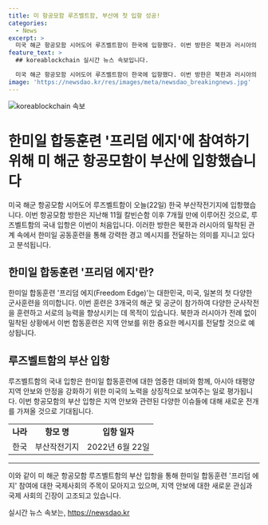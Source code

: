 ```yaml
---
title: 미 항공모함 루즈벨트함, 부산에 첫 입항 성공!
categories:
  - News
excerpt: >
  미국 해군 항공모함 시어도어 루즈벨트함이 한국에 입항했다. 이번 방한은 북한과 러시아의 동시다발적인 활동 가운데, 한미일 공동훈련으로 강력한 경고 메시지를 전달하는 의미를 갖는다. 7개월 만에 국내 입항한 루즈벨트함은 프리덤 에지 훈련에 참여하기 위한 것으로, 이는 한국·미국·일본의 첫 다영역 군사훈련이다.
feature_text: >
  ## koreablockchain 실시간 뉴스 속보입니다.

  미국 해군 항공모함 시어도어 루즈벨트함이 한국에 입항했다. 이번 방한은 북한과 러시아의 동시다발적인 활동 가운데, 한미일 공동훈련으로 강력한 경고 메시지를 전달하는 의미를 갖는다. 7개월 만에 국내 입항한 루즈벨트함은 프리덤 에지 훈련에 참여하기 위한 것으로, 이는 한국·미국·일본의 첫 다영역 군사훈련이다.
image: 'https://newsdao.kr/res/images/meta/newsdao_breakingnews.jpg'
---
```


<p><img src="https://newsdao.kr/res/images/meta/newsdao_breakingnews.jpg" alt="koreablockchain 속보" /></p>

<h1>한미일 합동훈련 '프리덤 에지'에 참여하기 위해 미 해군 항공모함이 부산에 입항했습니다</h1>

<p data-ke-size="size16">미국 해군 항공모함 시어도어 루즈벨트함이 오늘(22일) 한국 부산작전기지에 입항했습니다. 이번 항공모함 방한은 지난해 11월 칼빈슨함 이후 7개월 만에 이루어진 것으로, 루즈벨트함의 국내 입항은 이번이 처음입니다. 이러한 방한은 북한과 러시아의 밀착된 관계 속에서 한미일 공동훈련을 통해 강력한 경고 메시지를 전달하는 의미를 지니고 있다고 분석됩니다.</p>

<h2>한미일 합동훈련 '프리덤 에지'란?</h2>

<p data-ke-size="size16">한미일 합동훈련 '프리덤 에지(Freedom Edge)'는 대한민국, 미국, 일본의 첫 다양한 군사훈련을 의미합니다. 이번 훈련은 3개국의 해군 및 공군이 참가하여 다양한 군사작전을 훈련하고 서로의 능력을 향상시키는 데 목적이 있습니다. 북한과 러시아가 전례 없이 밀착된 상황에서 이번 합동훈련은 지역 안보를 위한 중요한 메시지를 전달할 것으로 예상됩니다.</p>

<h2>루즈벨트함의 부산 입항</h2>

<p data-ke-size="size16">루즈벨트함의 국내 입항은 한미일 합동훈련에 대한 엄중한 대비와 함께, 아시아 태평양 지역 안보와 안정을 강화하기 위한 미국의 노력을 상징적으로 보여주는 일로 평가됩니다. 이번 항공모함의 부산 입항은 지역 안보와 관련된 다양한 이슈들에 대해 새로운 전개를 가져올 것으로 기대됩니다.</p>

<table>
    <tbody>
        <tr>
            <td style="text-align: center; height: 17px;"><b>나라</b></td>
            <td style="text-align: center; height: 17px;"><b>항모 명</b></td>
            <td style="text-align: center; height: 17px;"><b>입항 일자</b></td>
        </tr>
        <tr>
            <td style="text-align: center; height: 17px;">한국</td>
            <td style="text-align: center; height: 17px;">부산작전기지</td>
            <td style="text-align: center; height: 17px;">2022년 6월 22일</td>
        </tr>
    </tbody>
</table>

<hr>

<p data-ke-size="size16">이와 같이 미 해군 항공모함 루즈벨트함의 부산 입항을 통해 한미일 합동훈련 '프리덤 에지' 참여에 대한 국제사회의 주목이 모아지고 있으며, 지역 안보에 대한 새로운 관심과 국제 사회의 긴장이 고조되고 있습니다.</p>
실시간 뉴스 속보는, <a href="https://newsdao.kr" rel="dofollow">https://newsdao.kr</a>



